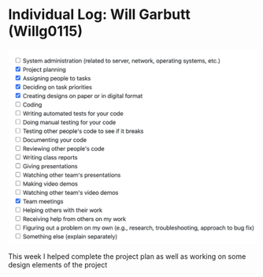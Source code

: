 # Individual Log: Will Garbutt (Willg0115)

![wills tasks week 4](./screenshots/will_tasks_week4.png)

This week I helped complete the project plan as well as working on some design elements of the project

